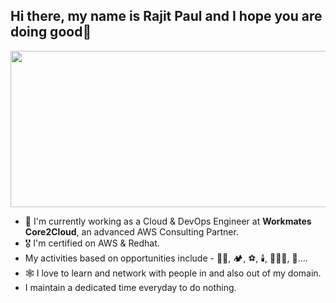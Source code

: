 ## Hi there, my name is Rajit Paul and I hope you are doing good👋

<img align='center' src='https://c4.wallpaperflare.com/wallpaper/368/224/47/lawns-grass-digital-art-dirt-wallpaper-preview.jpg' width='800' height='250'>

- 💼 I'm currently working as a Cloud & DevOps Engineer at **Workmates Core2Cloud**, an advanced AWS Consulting Partner.
- 🎖️ I'm certified on AWS & Redhat.
- My activities based on opportunities include - 🚴‍♂️, 🏕️, ⚽, 🕯️, 🏊🏻‍♂️, 🕺....
- 🕸️ I love to learn and network with people in and also out of my domain.
- I maintain a dedicated time everyday to do nothing.


<!--
**RajitPaul11/RajitPaul11** is a ✨ _special_ ✨ repository because its `README.md` (this file) appears on your GitHub profile.

Here are some ideas to get you started:

- 🔭 I’m currently working on ...
- 🌱 I’m currently learning ...
- 👯 I’m looking to collaborate on ...
- 🤔 I’m looking for help with ...
- 💬 Ask me about ...
- 📫 How to reach me: ...
- 😄 Pronouns: ...
- ⚡ Fun fact: ...
-->
